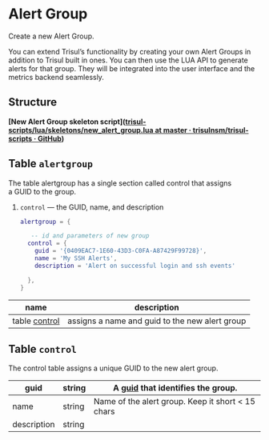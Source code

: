 # Alert Group

Create a new Alert Group.

You can extend Trisul’s functionality by creating your own Alert Groups in addition to Trisul built in ones. You can then use the LUA API to generate alerts for that group. They will be integrated into the user interface and the metrics backend seamlessly.

## Structure

**[New Alert Group skeleton script]([trisul-scripts/lua/skeletons/new_alert_group.lua at master · trisulnsm/trisul-scripts · GitHub](https://github.com/trisulnsm/trisul-scripts/blob/master/lua/skeletons/new_alert_group.lua))**

## Table `alertgroup`

The table alertgroup has a single section called control that assigns a GUID to the group.

1. `control` — the GUID, name, and description
   
   ```lua
   alertgroup = {
   
      -- id and parameters of new group
     control = {
       guid = '{0409EAC7-1E60-43D3-C0FA-A87429F99728}',
       name = 'My SSH Alerts',
       description = 'Alert on successful login and ssh events'
   
     },
   }
   ```

| name                                                                        | description                                    |
| --------------------------------------------------------------------------- | ---------------------------------------------- |
| table [control](https://trisul.org/docs/lua/alert_group.html#table_control) | assigns a name and guid to the new alert group |

## Table `control`

The control table assigns a unique GUID to the new alert group.

| guid        | string | A [guid](https://trisul.org/docs/ref/guid.html) that identifies the group. |
| ----------- | ------ | -------------------------------------------------------------------------- |
| name        | string | Name of the alert group. Keep it short < 15 chars                          |
| description | string |                                                                            |
